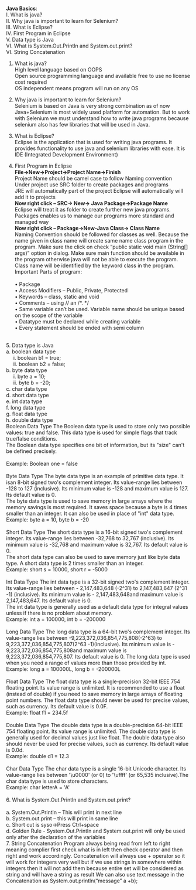 <B>Java Basics</B>:<br/>
I.	What is java?<br/>
II.	Why java is important to learn for Selenium?<br/>
III.	What is Eclipse?<br/>
IV.	First Program in Eclipse<br/>
V.	Data type is Java<br/>
VI.	What is System.Out.Println and System.out.print?<br/>
VI.	String Concatenation<br/>

1.	What is java? <br/>
High level language based on OOPS<br/>
Open source programming language and available free to use no license cost required<br/>
OS independent means program will run on any OS<br/>

2.	Why java is important to learn for Selenium?<br/>
Selenium is based on Java is very strong combination as of now Java+Selenium is most widely used platform for automation. But to work with Selenium we must understand how to write java programs because selenium also has few libraries that will be used in Java.

3.	What is Eclipse?<br/>
Eclipse is the application that is used for writing java programs. It provides functionality to use java and selenium libraries with ease. It is IDE (Integrated Development Environment)

4.	First Program in Eclipse<br/>
<b>File->New->Project->Project Name->Finish</b><br/>
Project Name should be camel case to follow Naming convention<br/>
Under project use SRC folder to create packages and programs<br/>
JRE will automatically part of the project Eclipse will automatically will add it to projects<br/>
<b>Now right click – SRC-> New-> Java Package->Package Name </b><br/>
Eclipse will treat it as folder to create further new java programs. Packages enables us to manage our programs more standard and managed way<br/>
<b>Now right click – Package->New-Java Class-> Class Name</b><br/>
Naming Convention should be followed for classes as well. Because the name given in class name will create same name class program in the program. Make sure the click on check “public static void main (String[] args)” option in dialog. Make sure main function should be available in the program otherwise java will not be able to execute the program. Class name will be identified by the keyword class in the program. Important Parts of program:<br />
<br />•	Package
<br />•	Access Modifiers – Public, Private, Protected
<br />•	Keywords – class, static and void
<br />•	Comments – using // an /*. */
<br />•	Same variable can’t be used. Variable name should be unique based on the scope of the variable
<br />•	Datatype must be declared while creating variable
<br />•	Every statement should be ended with semi column
<br />
5.	Data type is Java
<br />a.	boolean data type
<br />&nbsp;&nbsp;&nbsp;&nbsp;&nbsp;i.	boolean b1 = true;
<br />&nbsp;&nbsp;&nbsp;&nbsp;&nbsp;ii.	boolean b2 = false;
<br />b.	byte data type
<br />&nbsp;&nbsp;&nbsp;&nbsp;&nbsp;i.	byte a = 10;
<br />&nbsp;&nbsp;&nbsp;&nbsp;&nbsp;ii.	byte b = -20;
<br />c.	char data type
<br />d.	short data type
<br />e.	int data type
<br />f.	long data type
<br />g.	float data type
<br />h.	double data type
<br/>
Boolean Data Type
The Boolean data type is used to store only two possible values: true and false. This data type is used for simple flags that track true/false conditions.
<br />The Boolean data type specifies one bit of information, but its "size" can't be defined precisely.<br /><br />
Example: Boolean one = false<br /><br />
Byte Data Type
The byte data type is an example of primitive data type. It isan 8-bit signed two's complement integer. Its value-range lies between -128 to 127 (inclusive). Its minimum value is -128 and maximum value is 127. Its default value is 0.
<br />The byte data type is used to save memory in large arrays where the memory savings is most required. It saves space because a byte is 4 times smaller than an integer. It can also be used in place of "int" data type.
<br />Example: byte a = 10, byte b = -20<br /><br />
Short Data Type
The short data type is a 16-bit signed two's complement integer. Its value-range lies between -32,768 to 32,767 (inclusive). Its minimum value is -32,768 and maximum value is 32,767. Its default value is 0.
<br />The short data type can also be used to save memory just like byte data type. A short data type is 2 times smaller than an integer.
<br />Example: short s = 10000, short r = -5000<br /><br />
Int Data Type
The int data type is a 32-bit signed two's complement integer. Its value-range lies between - 2,147,483,648 (-2^31) to 2,147,483,647 (2^31 -1) (inclusive). Its minimum value is - 2,147,483,648and maximum value is 2,147,483,647. Its default value is 0.
<br />The int data type is generally used as a default data type for integral values unless if there is no problem about memory.
<br />Example: int a = 100000, int b = -200000<br /><br />
Long Data Type
The long data type is a 64-bit two's complement integer. Its value-range lies between -9,223,372,036,854,775,808(-2^63) to 9,223,372,036,854,775,807(2^63 -1)(inclusive). Its minimum value is - 9,223,372,036,854,775,808and maximum value is 9,223,372,036,854,775,807. Its default value is 0. The long data type is used when you need a range of values more than those provided by int.
<br />Example: long a = 100000L, long b = -200000L<br /><br />
Float Data Type
The float data type is a single-precision 32-bit IEEE 754 floating point.Its value range is unlimited. It is recommended to use a float (instead of double) if you need to save memory in large arrays of floating point numbers. The float data type should never be used for precise values, such as currency. Its default value is 0.0F.
<br />Example: float f1 = 234.5f<br /><br />
Double Data Type
The double data type is a double-precision 64-bit IEEE 754 floating point. Its value range is unlimited. The double data type is generally used for decimal values just like float. The double data type also should never be used for precise values, such as currency. Its default value is 0.0d.
<br />Example: double d1 = 12.3<br /><br />
Char Data Type
The char data type is a single 16-bit Unicode character. Its value-range lies between '\u0000' (or 0) to '\uffff' (or 65,535 inclusive).The char data type is used to store characters.
<br />Example: char letterA = 'A'<br /><br />
6.	What is System.Out.Println and System.out.print?<br />
<br />a.	System.Out.Println – This will print in next line 
<br />b.	System.out.print – this will print in same line
<br />c.	Short cut is syso->Press Ctrl+space
<br />d.	Golden Rule - System.Out.Println and System.out.print will only be used only after the declaration of the variables
<br />
7.	String Concatenation
Program always being read from left to right meaning complier first check what is in left then check operator and then right and work accordingly.
Concatenation will always use + operator so it will work for integers very well but if we use strings in somewhere within integers then it will not add them because entire set will be considered as string and will have a string as result
We can also use text message in the Concatenation as System.out.println(“message” a +b);
